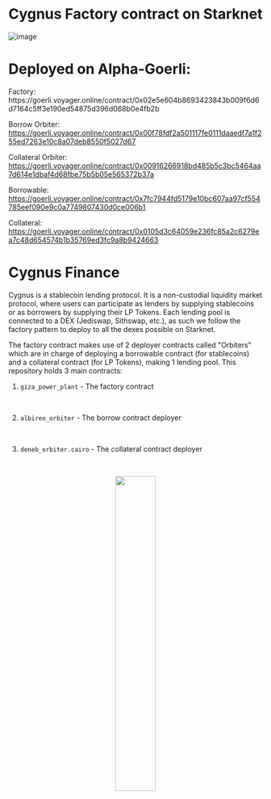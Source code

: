 # Cygnus Factory contract on Starknet

![image](https://user-images.githubusercontent.com/97303883/191099232-7a3ea966-3e44-43cc-b2e3-5e83b725f9fb.png)

# Deployed on Alpha-Goerli:


<p align="left">
Factory: https://goerli.voyager.online/contract/0x02e5e604b8693423843b009f6d6d7164c5ff3e190ed54875d396d068b0e4fb2b

Borrow Orbiter: https://goerli.voyager.online/contract/0x00f78fdf2a501117fe0111daaedf7a1f255ed7263e10c8a07deb8550f5027d67

Collateral Orbiter: https://goerli.voyager.online/contract/0x00916266918bd485b5c3bc5464aa7d614e1dbaf4d68fbe75b5b05e565372b37a

Borrowable: https://goerli.voyager.online/contract/0x7fc7944fd5179e10bc607aa97cf554785eef090e9c0a7749807430d0ce006b1

Collateral: https://goerli.voyager.online/contract/0x0105d3c64059e236fc85a2c6279ea7c48d654574b1b35769ed3fc9a8b9424663
</p>

# Cygnus Finance

Cygnus is a stablecoin lending protocol. It is a non-custodial liquidity market protocol, where users can participate as lenders by supplying stablecoins or as borrowers by supplying their LP Tokens. Each lending pool is connected to a DEX (Jediswap, Sithswap, etc.), as such we follow the factory pattern to deploy to all the dexes possible on Starknet.

The factory contract makes use of 2 deployer contracts called "Orbiters" which are in charge of deploying a borrowable contract (for stablecoins) and a collateral contract (for LP Tokens), making 1 lending pool. This repository holds 3 main contracts:

1. `giza_power_plant` - The factory contract
<br />

2. `albireo_orbiter` - The borrow contract deployer
<br />

3. `deneb_orbiter.cairo` - The collateral contract deployer

<br />
<p align="center">
<img src="https://user-images.githubusercontent.com/97303883/190871738-29fa7ef3-2090-4478-93ef-279eff1121b3.svg" width=40% />
</p>

